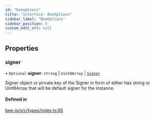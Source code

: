 ```yaml
---
id: "beeoptions"
title: "Interface: BeeOptions"
sidebar_label: "BeeOptions"
sidebar_position: 0
custom_edit_url: null
---
```


## Properties

### signer

• `Optional` **signer**: `string` \| `Uint8Array` \| [`Signer`](../types/signer.md)

Signer object or private key of the Signer in form of either hex string or Uint8Array that will be default signer for the instance.

#### Defined in

[bee-js/src/types/index.ts:65](https://github.com/ethersphere/bee-js/blob/6f227e1/src/types/index.ts#L65)
